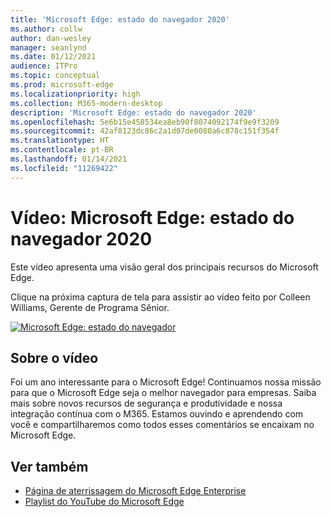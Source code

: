 ```yaml
---
title: 'Microsoft Edge: estado do navegador 2020'
ms.author: collw
author: dan-wesley
manager: seanlynd
ms.date: 01/12/2021
audience: ITPro
ms.topic: conceptual
ms.prod: microsoft-edge
ms.localizationpriority: high
ms.collection: M365-modern-desktop
description: 'Microsoft Edge: estado do navegador 2020'
ms.openlocfilehash: 5e6b15e458534ea8eb90f8074092174f9e9f3209
ms.sourcegitcommit: 42af8123dc86c2a1d07de0080a6c878c151f354f
ms.translationtype: HT
ms.contentlocale: pt-BR
ms.lasthandoff: 01/14/2021
ms.locfileid: "11269422"
---
```

# Vídeo: Microsoft Edge: estado do navegador 2020

Este vídeo apresenta uma visão geral dos principais recursos do Microsoft Edge.

Clique na próxima captura de tela para assistir ao vídeo feito por Colleen Williams, Gerente de Programa Sênior.

[![Microsoft Edge: estado do navegador](media/microsoft-edge-video-state-of-browser/0.png)](http://www.youtube.com/watch?v=ajdoE4wmzV0 "Microsoft Edge - State of the browser 2020")

##  <a name="about-the-video"></a>Sobre o vídeo

Foi um ano interessante para o Microsoft Edge! Continuamos nossa missão para que o Microsoft Edge seja o melhor navegador para empresas. Saiba mais sobre novos recursos de segurança e produtividade e nossa integração contínua com o M365. Estamos ouvindo e aprendendo com você e compartilharemos como todos esses comentários se encaixam no Microsoft Edge.

##  <a name="see-also"></a>Ver também

- [Página de aterrissagem do Microsoft Edge Enterprise](https://aka.ms/EdgeEnterprise)
- [Playlist do YouTube do Microsoft Edge](https://www.youtube.com/playlist?list=PLXtHYVsvn_b-uXh1tMeYpT-0iD8tD3tFy)